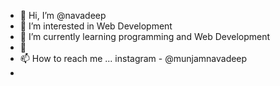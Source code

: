 - 👋 Hi, I’m @navadeep
- 👀 I’m interested in  Web Development
- 🌱 I’m currently learning programming and Web Development
- 💞️ 
- 📫 How to reach me ...  instagram - @munjamnavadeep
- 

<!---
navadeep8555/navadeep8555 is a ✨ special ✨ repository because its `README.md` (this file) appears on your GitHub profile.
You can click the Preview link to take a look at your changes.
--->
